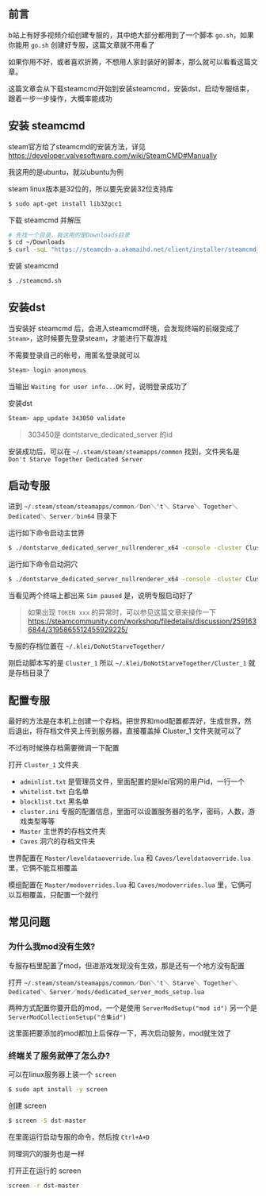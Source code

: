 ## 前言

b站上有好多视频介绍创建专服的，其中绝大部分都用到了一个脚本 `go.sh`，如果你能用 `go.sh` 创建好专服，这篇文章就不用看了

如果你用不好，或者喜欢折腾，不想用人家封装好的脚本，那么就可以看看这篇文章。

这篇文章会从下载steamcmd开始到安装steamcmd，安装dst，启动专服结束，跟着一步一步操作，大概率能成功

## 安装 steamcmd

steam官方给了steamcmd的安装方法，详见 https://developer.valvesoftware.com/wiki/SteamCMD#Manually

我这用的是ubuntu，就以ubuntu为例

steam linux版本是32位的，所以要先安装32位支持库

```bash
$ sudo apt-get install lib32gcc1
```

下载 steamcmd 并解压

```bash
# 先找一个目录，我这用的是Downloads目录
$ cd ~/Downloads
$ curl -sqL "https://steamcdn-a.akamaihd.net/client/installer/steamcmd_linux.tar.gz" | tar zxvf -
```

安装 steamcmd

```bash
$ ./steamcmd.sh
```

## 安装dst

当安装好 steamcmd 后，会进入steamcmd环境，会发现终端的前缀变成了 `Steam>`，这时候要先登录steam，才能进行下载游戏

不需要登录自己的帐号，用匿名登录就可以

```bash
Steam> login anonymous
```

当输出 `Waiting for user info...OK` 时，说明登录成功了

安装dst

```bash
Steam> app_update 343050 validate
```

> 303450是 dontstarve_dedicated_server 的id

安装成功后，可以在 `~/.steam/steam/steamapps/common` 找到，文件夹名是 `Don't Starve Together Dedicated Server`

## 启动专服

进到 `~/.steam/steam/steamapps/common／Don＼'t＼ Starve＼ Together＼ Dedicated＼ Server／bin64` 目录下

运行如下命令启动主世界

```bash
$ ./dontstarve_dedicated_server_nullrenderer_x64 -console -cluster Cluster_1 -shard Master
```

运行如下命令启动洞穴

```bash
$ ./dontstarve_dedicated_server_nullrenderer_x64 -console -cluster Cluster_1 -shard Caves
```

当看见两个终端上都出来 `Sim paused` 是，说明专服启动好了

> 如果出现 `TOKEN xxx` 的异常时，可以参见这篇文章来操作一下 https://steamcommunity.com/workshop/filedetails/discussion/2591636844/3195865512455929225/

专服的存档位置在 `~/.klei/DoNotStarveTogether/`

刚启动脚本写的是 `Cluster_1` 所以 `~/.klei/DoNotStarveTogether/Cluster_1` 就是存档目录了

## 配置专服

最好的方法是在本机上创建一个存档，把世界和mod配置都弄好，生成世界，然后退出，将存档文件夹上传到服务器，直接覆盖掉 Cluster_1 文件夹就可以了

不过有时候换存档需要微调一下配置

打开 `Cluster_1` 文件夹

- `adminlist.txt` 是管理员文件，里面配置的是klei官网的用户id，一行一个
- `whitelist.txt` 白名单
- `blocklist.txt` 黑名单
- `cluster.ini` 专服的配置信息，里面可以设置服务器的名字，密码，人数，游戏类型等等
- `Master` 主世界的存档文件夹
- `Caves` 洞穴的存档文件夹

世界配置在 `Master/leveldataoverride.lua` 和 `Caves/leveldataoverride.lua` 里，它俩不能互相覆盖

模组配置在 `Master/modoverrides.lua` 和 `Caves/modoverrides.lua` 里，它俩可以互相覆盖，只配置一个就行

## 常见问题

### 为什么我mod没有生效?

专服存档里配置了mod，但进游戏发现没有生效，那是还有一个地方没有配置

打开 `~/.steam/steam/steamapps/common／Don＼'t＼ Starve＼ Together＼ Dedicated＼ Server／mods/dedicated_server_mods_setup.lua`

两种方式配置你要开启的mod，一个是使用 `ServerModSetup("mod id")` 另一个是 `ServerModCollectionSetup("合集id")`

这里面把要添加的mod都加上后保存一下，再次启动服务，mod就生效了

### 终端关了服务就停了怎么办?

可以在linux服务器上装一个 `screen`

```bash
$ sudo apt install -y screen
```

创建 screen

```bash
$ screen -S dst-master
```

在里面运行启动专服的命令，然后按 `Ctrl+A+D`

同理洞穴的服务也是一样

打开正在运行的 screen

```bash
screen -r dst-master
```

